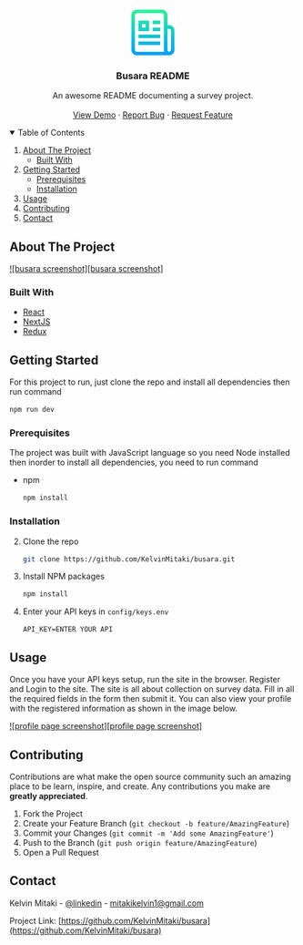 <br />
<p align="center">
  <a href="https://github.com/KelvinMitaki/busara">
    <img src="images/logo.png" alt="Logo" width="80" height="80">
  </a>

  <h3 align="center">Busara README</h3>

  <p align="center">
    An awesome README documenting a survey project.
    <br />
    <br />
    <a href="https://busara.vercel.app">View Demo</a>
    ·
    <a href="https://github.com/KelvinMitaki/busara/issues">Report Bug</a>
    ·
    <a href="https://github.com/KelvinMitaki/busara/issues">Request Feature</a>
  </p>
</p>

<details open="open">
  <summary>Table of Contents</summary>
  <ol>
    <li>
      <a href="#about-the-project">About The Project</a>
      <ul>
        <li><a href="#built-with">Built With</a></li>
      </ul>
    </li>
    <li>
      <a href="#getting-started">Getting Started</a>
      <ul>
        <li><a href="#prerequisites">Prerequisites</a></li>
        <li><a href="#installation">Installation</a></li>
      </ul>
    </li>
    <li><a href="#usage">Usage</a></li>
    <li><a href="#contributing">Contributing</a></li>
    <li><a href="#contact">Contact</a></li>
  </ol>
</details>

## About The Project

[![busara screenshot][busara screenshot]](<https://e-commerce-gig.s3.eu-west-2.amazonaws.com/Screenshot+(86).png>)

### Built With

- [React](https://reactjs.org/docs/getting-started.html)
- [NextJS](https://nextjs.org/docs/getting-started)
- [Redux](https://redux.js.org/introduction/getting-started)

## Getting Started

For this project to run, just clone the repo and install all dependencies then run command

```sh
npm run dev
```

### Prerequisites

The project was built with JavaScript language so you need Node installed then inorder to install all dependencies, you need to run command

- npm
  ```sh
  npm install
  ```

### Installation

2. Clone the repo
   ```sh
   git clone https://github.com/KelvinMitaki/busara.git
   ```
3. Install NPM packages
   ```sh
   npm install
   ```
4. Enter your API keys in `config/keys.env`
   ```env
   API_KEY=ENTER YOUR API
   ```

## Usage

Once you have your API keys setup, run the site in the browser. Register and Login to the site. The site is all about collection on survey data. Fill in all the required fields in the form then submit it. You can also view your profile with the registered information as shown in the image below.

[![profile page screenshot][profile page screenshot]](<https://e-commerce-gig.s3.eu-west-2.amazonaws.com/Screenshot+(92).png>)

## Contributing

Contributions are what make the open source community such an amazing place to be learn, inspire, and create. Any contributions you make are **greatly appreciated**.

1. Fork the Project
2. Create your Feature Branch (`git checkout -b feature/AmazingFeature`)
3. Commit your Changes (`git commit -m 'Add some AmazingFeature'`)
4. Push to the Branch (`git push origin feature/AmazingFeature`)
5. Open a Pull Request

## Contact

Kelvin Mitaki - [@linkedin](https://www.linkedin.com/in/kelvinmitaki) - mitakikelvin1@gmail.com

Project Link: [https://github.com/KelvinMitaki/busara](https://github.com/KelvinMitaki/busara)

